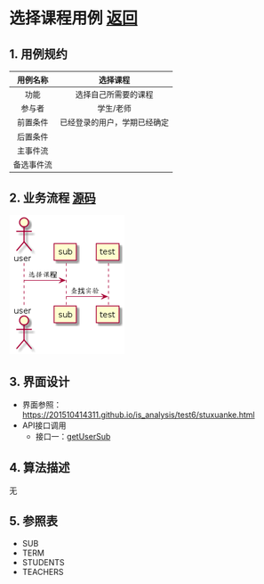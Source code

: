 ﻿# 选择课程用例 [返回](./README.md)
## 1. 用例规约
|用例名称|选择课程|
|:-:|:-:|
|功能|选择自己所需要的课程|
|参与者|学生/老师|
|前置条件|已经登录的用户，学期已经确定|
|后置条件||
|主事件流||
|备选事件流||
## 2. 业务流程 [源码](./yuanma/选择课程.puml)
![](./shixutu/xuanzesub.png)
## 3. 界面设计

 - 界面参照：https://201510414311.github.io/is_analysis/test6/stuxuanke.html
 - API接口调用
    - 接口一：[getUserSub](./getUserSub.md)
## 4. 算法描述
无
## 5. 参照表
- SUB
- TERM
- STUDENTS
- TEACHERS
